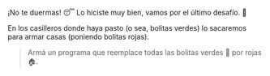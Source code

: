 <gs-toolbox toolbox-url="https://raw.githubusercontent.com/MumukiProject/mumuki-guia-gobstones-practica-primeros-programas-kids/master/toolbox.xml"></gs-toolbox>

¡No te duermas! :sleeping: Lo hiciste muy bien, vamos por el último desafío. :muscle:

En los casilleros donde haya pasto (o sea, bolitas verdes) lo sacaremos para armar casas (poniendo bolitas rojas). 

> Armá un programa que reemplace todas las bolitas verdes :seedling: por rojas :house:. 
